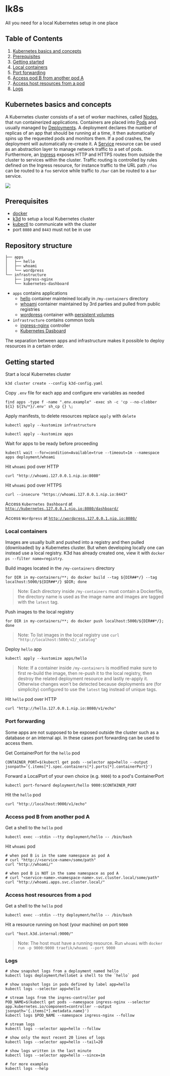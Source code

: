 # lk8s

All you need for a local Kubernetes setup in one place

## Table of Contents

1. [Kubernetes basics and concepts](#kubernetes-basics-and-concepts)
2. [Prerequisites](#prerequisites)
3. [Getting started](#getting-started)
4. [Local containers](#local-containers)
5. [Port forwarding](#port-forwarding)
6. [Access pod B from another pod A](#access-pod-b-from-another-pod-a)
7. [Access host resources from a pod](#access-host-resources-from-a-pod)
8. [Logs](#logs)

## Kubernetes basics and concepts

A Kubernetes cluster consists of a set of worker machines, called
[Nodes](https://kubernetes.io/docs/concepts/architecture/nodes/), that run
containerized applications. Containers are placed into
[Pods](https://kubernetes.io/docs/concepts/workloads/pods/) and usually managed
by
[Deployments](https://kubernetes.io/docs/concepts/workloads/controllers/deployment/).
A deployment declares the number of replicas of an app that should be running at
a time, it then automatically spins up the requested pods and monitors them. If
a pod crashes, the deployment will automatically re-create it. A
[Service](https://kubernetes.io/docs/concepts/services-networking/service/)
resource can be used as an abstraction layer to manage network traffic to a set
of pods. Furthermore, an
[Ingress](https://kubernetes.io/docs/concepts/services-networking/ingress/)
exposes HTTP and HTTPS routes from outside the cluster to services within the
cluster. Traffic routing is controlled by rules defined on the Ingress resource,
for instance traffic to the URL path `/foo` can be routed to a `foo` service
while traffic to `/bar` can be routed to a `bar` service.

[![](https://mermaid.ink/img/pako:eNqNkl1vwiAUhv8KwRtNWueqWwwuXrkLk2Ux83L1gpZTJVJogO4j6n8fFRptsq8bODk873vgHA44VwwwwVtNqx16epmlEqFccJC2_-r3zSAeoqXcajAmLqmkW2DoIdNzJBRlKKOCyhw0GsZz7qnXFAce9Z-d_3JFmm2ltB2keHOuEdA4nh9vCqWOBvQbz-HWadc-RH2XJ9PRt5KM6laSXEtc_lpi6sy_LBe1saCvbPx5qOo8K8Wa4ivFzoURraqLTQdL_sASj41bzN3pF2zyEwaS-WFQYxZQoEpQLlHBhSA9xlhkrFZ7IL2iKEIcv3Nmd2RSfUS5EkqT3mg0mnVM9lMTLMbJfQ53_3JxZ12X0M3gdJGSXpZlXZvkYuMrXpzaSURte9sgiZphNMs5GjfLpLn6ldb_Td-UTtrfLOwzHOESdEk5c5_80HAptjsoIcXEhQwKWgub4lSeHFpXjFp4ZNwqjUlBhYEI09qq9afMMbG6hhZacOp-Vhmo0xedox4L)](https://mermaid.live/edit#pako:eNqNkl1vwiAUhv8KwRtNWueqWwwuXrkLk2Ux83L1gpZTJVJogO4j6n8fFRptsq8bODk873vgHA44VwwwwVtNqx16epmlEqFccJC2_-r3zSAeoqXcajAmLqmkW2DoIdNzJBRlKKOCyhw0GsZz7qnXFAce9Z-d_3JFmm2ltB2keHOuEdA4nh9vCqWOBvQbz-HWadc-RH2XJ9PRt5KM6laSXEtc_lpi6sy_LBe1saCvbPx5qOo8K8Wa4ivFzoURraqLTQdL_sASj41bzN3pF2zyEwaS-WFQYxZQoEpQLlHBhSA9xlhkrFZ7IL2iKEIcv3Nmd2RSfUS5EkqT3mg0mnVM9lMTLMbJfQ53_3JxZ12X0M3gdJGSXpZlXZvkYuMrXpzaSURte9sgiZphNMs5GjfLpLn6ldb_Td-UTtrfLOwzHOESdEk5c5_80HAptjsoIcXEhQwKWgub4lSeHFpXjFp4ZNwqjUlBhYEI09qq9afMMbG6hhZacOp-Vhmo0xedox4L)

## Prerequisites

- [docker](https://docs.docker.com/get-docker/)
- [k3d](https://k3d.io/) to setup a local Kubernetes cluster
- [kubectl](https://kubernetes.io/docs/tasks/tools/#kubectl) to communicate with
  the cluster
- port `8080` and `8443` must not be in use

## Repository structure

```
├── apps
│   ├── hello
│   ├── whoami 
│   └── wordpress
└── infrastructure
    ├── ingress-nginx
    └── kubernetes-dashboard
```

- `apps` contains applications
  - [hello](./my-containers/hello/) container mainteined locally in
    `/my-containers` directory
  - [whoami](https://hub.docker.com/r/traefik/whoami) container maintained by
  3rd parties and pulled from public registries
  - [wordpress](https://hub.docker.com/r/bitnami/wordpress/) container with
    [persistent
    volumes](https://kubernetes.io/docs/concepts/storage/persistent-volumes/)
- `infrastructure` contains common tools
  - [ingress-nginx](https://kubernetes.github.io/ingress-nginx/) controller
  - [Kubernetes
  Dasboard](https://kubernetes.io/docs/tasks/access-application-cluster/web-ui-dashboard/)

The separation between apps and infrastructure makes it possible to deploy
resources in a certain order.

## Getting started

Start a local Kubernetes cluster 
```shell
k3d cluster create --config k3d-config.yaml
```

Copy `.env` file for each app and configure env variables as needed
```shell
find apps -type f -name ".env.example" -exec sh -c 'cp --no-clobber ${1} ${1%/*}/.env' sh_cp {} \;
```

Apply manifests, to delete resources replace `apply` with `delete`
```shell
kubectl apply --kustomize infrastructure
```

```shell
kubectl apply --kustomize apps
```

Wait for apps to be ready before proceeding
```shell
kubectl wait --for=condition=Available=true --timeout=1m --namespace apps deployment/whoami
```

Hit `whoami` pod over HTTP
```shell
curl "http://whoami.127.0.0.1.nip.io:8080"
```

Hit `whoami` pod over HTTPS
```shell
curl --insecure "https://whoami.127.0.0.1.nip.io:8443"
```

Access `Kubernetes Dashboard` at
[`http://kubernetes.127.0.0.1.nip.io:8080/dashboard/`](http://kubernetes.127.0.0.1.nip.io:8080/dashboard/)

Access `Wordpress` at [`http://wordpress.127.0.0.1.nip.io:8080/`](http://wordpress.127.0.0.1.nip.io:8080/)

### Local containers

Images are usually built and pushed into a registry and then pulled (downloaded)
by a Kubernetes cluster. But when developing locally one can instead use a local
registry. K3d has already created one, view it with `docker ps --filter
name=registry`.

Build images located in the `/my-containers` directory
```shell
for DIR in my-containers/**; do docker build --tag ${DIR##*/} --tag localhost:5000/${DIR##*/} $DIR; done
```

> Note: Each directory inside `/my-containers` must contain a Dockerfile, the directory
> name is used as the image name and images are tagged with the `latest` tag.

Push images to the local registry
```shell
for DIR in my-containers/**; do docker push localhost:5000/${DIR##*/}; done
```

> Note: To list images in the local registry use `curl
> "http://localhost:5000/v2/_catalog"`

Deploy `hello` app
```shell
kubectl apply --kustomize apps/hello
```

> Note: If a container inside `/my-containers` is modified make sure to first
> re-build the image, then re-push it to the local registry, then destroy the
> related deployment resource and lastly re-apply it. Otherwise changes won't be
> detected because deployments are (for simplicity) configured to use the
> `latest` tag instead of unique tags.

Hit `hello` pod over HTTP
```shell
curl "http://hello.127.0.0.1.nip.io:8080/v1/echo"
```

### Port forwarding

Some apps are not supposed to be exposed outside the cluster such as a database
or an internal api. In these cases port forwarding can be used to access them.

Get ContainerPort for the `hello` pod
```shell
CONTAINER_PORT=$(kubectl get pods --selector app=hello --output jsonpath='{.items[*].spec.containers[*].ports[*].containerPort}')
```

Forward a LocalPort of your own choice (e.g. `9000`) to a pod's ContainerPort
```shell
kubectl port-forward deployment/hello 9000:$CONTAINER_PORT
```

Hit the `hello` pod
```shell
curl "http://localhost:9000/v1/echo"
```

### Access pod B from another pod A

Get a shell to the `hello` pod
```shell
kubectl exec --stdin --tty deployment/hello -- /bin/bash
```

Hit `whoami` pod
```shell
# when pod B is in the same namespace as pod A
# curl "http://<service-name>/some/path"
curl "http://whoami/"

# when pod B is NOT in the same namespace as pod A
# curl "<service-name>.<namespace-name>.svc.cluster.local/some/path"
curl "http://whoami.apps.svc.cluster.local/"
```

### Access host resources from a pod

Get a shell to the `hello` pod
```shell
kubectl exec --stdin --tty deployment/hello -- /bin/bash
```

Hit a resource running on host (your machine) on port `9000`
```shell
curl "host.k3d.internal:9000/"
```

> Note: The host must have a running resource. Run `whoami` with `docker run -p
> 9000:9000 traefik/whoami --port 9000`

### Logs

```shell
# show snapshot logs from a deployment named hello
kubectl logs deployment/helloGet a shell to the `hello` pod

# show snapshot logs in pods defined by label app=hello
kubectl logs --selector app=hello

# stream logs from the ingres-controller pod
POD_NAME=$(kubectl get pods --namespace ingress-nginx --selector app.kubernetes.io/component=controller --output jsonpath='{.items[*].metadata.name}')
kubectl logs $POD_NAME --namespace ingress-nginx --follow

# stream logs
kubectl logs --selector app=hello --follow

# show only the most recent 20 lines of logs
kubectl logs --selector app=hello --tail=20

# show logs written in the last minute
kubectl logs --selector app=hello --since=1m

# for more examples
kubectl logs --help
```
